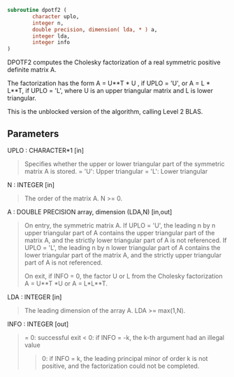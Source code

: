 ```fortran
subroutine dpotf2 (
        character uplo,
        integer n,
        double precision, dimension( lda, * ) a,
        integer lda,
        integer info
)
```

DPOTF2 computes the Cholesky factorization of a real symmetric
positive definite matrix A.

The factorization has the form
A = U\*\*T \* U ,  if UPLO = 'U', or
A = L  \* L\*\*T,  if UPLO = 'L',
where U is an upper triangular matrix and L is lower triangular.

This is the unblocked version of the algorithm, calling Level 2 BLAS.

## Parameters
UPLO : CHARACTER\*1 [in]
> Specifies whether the upper or lower triangular part of the
> symmetric matrix A is stored.
> = 'U':  Upper triangular
> = 'L':  Lower triangular

N : INTEGER [in]
> The order of the matrix A.  N >= 0.

A : DOUBLE PRECISION array, dimension (LDA,N) [in,out]
> On entry, the symmetric matrix A.  If UPLO = 'U', the leading
> n by n upper triangular part of A contains the upper
> triangular part of the matrix A, and the strictly lower
> triangular part of A is not referenced.  If UPLO = 'L', the
> leading n by n lower triangular part of A contains the lower
> triangular part of the matrix A, and the strictly upper
> triangular part of A is not referenced.
> 
> On exit, if INFO = 0, the factor U or L from the Cholesky
> factorization A = U\*\*T \*U  or A = L\*L\*\*T.

LDA : INTEGER [in]
> The leading dimension of the array A.  LDA >= max(1,N).

INFO : INTEGER [out]
> = 0: successful exit
> < 0: if INFO = -k, the k-th argument had an illegal value
> > 0: if INFO = k, the leading principal minor of order k
> is not positive, and the factorization could not be
> completed.
